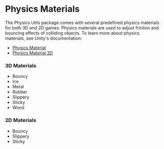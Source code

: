 # Physics Materials

The Physics Utils package comes with several predefined physics materials for both 3D and 2D games. Physics materials are used to adjust friction and bouncing effects of colliding objects. To learn more about physics materials, see Unity's documentation:

- [Physics Material](https://docs.unity3d.com/Manual/class-PhysicMaterial.html)
- [Physics Material 2D](https://docs.unity3d.com/Manual/class-PhysicsMaterial2D.html)

### 3D Materials

- Bouncy
- Ice
- Metal
- Rubber
- Slippery
- Sticky
- Wood

### 2D Materials

- Bouncy
- Slippery
- Sticky
